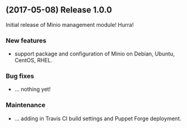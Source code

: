 ## (2017-05-08) Release 1.0.0

Initial release of Minio management module! Hurra!

### New features

*   support package and configuration of Minio on Debian, Ubuntu, CentOS,
    RHEL.

### Bug fixes

*   ... nothing yet!

### Maintenance

*   ... adding in Travis CI build settings and Puppet Forge deployment.
